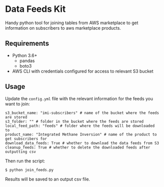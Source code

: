 # Data Feeds Kit
Handy python tool for joining tables from AWS marketplace to get information on subscribers to aws marketplace products.

## Requirements
- Python 3.6+
    - pandas
    - boto3
- AWS CLI with credentials configured for access to relevant S3 bucket

## Usage
Update the `config.yml` file with the relevant information for the feeds you want to join:

```
s3_bucket_name: "imi-subscribers" # name of the bucket where the feeds are stored
s3_folder: "" # folder in the bucket where the feeds are stored
local_feed_path: "feeds" # folder where the feeds will be downloaded to
product_name: "Integrated Methane Inversion" # name of the product to get subscribers for
download_data_feeds: True # whether to download the data feeds from S3
cleanup_feeds: True # whether to delete the downloaded feeds after outputting csv
```

Then run the script:
```
$ python join_feeds.py
```

Results will be saved to an output csv file.